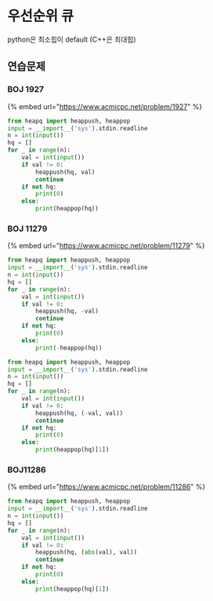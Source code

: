 # 우선순위 큐

python은 최소힙이 default (C++은 최대힙)



## 연습문제

### BOJ 1927

{% embed url="https://www.acmicpc.net/problem/1927" %}

```python
from heapq import heappush, heappop
input = __import__('sys').stdin.readline
n = int(input())
hq = []
for _ in range(n):
    val = int(input())
    if val != 0:
        heappush(hq, val)
        continue
    if not hq:
        print(0)
    else:
        print(heappop(hq))
```





### BOJ 11279

{% embed url="https://www.acmicpc.net/problem/11279" %}

```python
from heapq import heappush, heappop
input = __import__('sys').stdin.readline
n = int(input())
hq = []
for _ in range(n):
    val = int(input())
    if val != 0:
        heappush(hq, -val)
        continue
    if not hq:
        print(0)
    else:
        print(-heappop(hq))
```





```python
from heapq import heappush, heappop
input = __import__('sys').stdin.readline
n = int(input())
hq = []
for _ in range(n):
    val = int(input())
    if val != 0:
        heappush(hq, (-val, val))
        continue
    if not hq:
        print(0)
    else:
        print(heappop(hq)[1])
```

###

### BOJ11286

{% embed url="https://www.acmicpc.net/problem/11286" %}

```python
from heapq import heappush, heappop
input = __import__('sys').stdin.readline
n = int(input())
hq = []
for _ in range(n):
    val = int(input())
    if val != 0:
        heappush(hq, (abs(val), val))
        continue
    if not hq:
        print(0)
    else:
        print(heappop(hq)[1])
```

